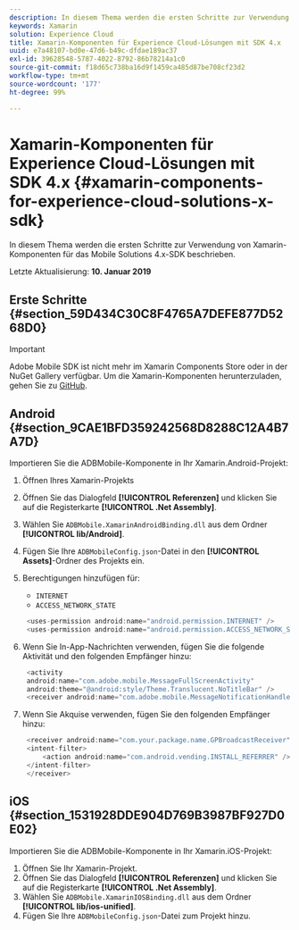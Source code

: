 ```yaml
---
description: In diesem Thema werden die ersten Schritte zur Verwendung von Xamarin-Komponenten für das Mobile Solutions 4.x-SDK beschrieben.
keywords: Xamarin
solution: Experience Cloud
title: Xamarin-Komponenten für Experience Cloud-Lösungen mit SDK 4.x
uuid: e7a48107-bd0e-47d6-b49c-dfdae189ac37
exl-id: 39628548-5787-4022-8792-86b78214a1c0
source-git-commit: f18d65c738ba16d9f1459ca485d87be708cf23d2
workflow-type: tm+mt
source-wordcount: '177'
ht-degree: 99%

---
```


# Xamarin-Komponenten für Experience Cloud-Lösungen mit SDK 4.x {#xamarin-components-for-experience-cloud-solutions-x-sdk}

In diesem Thema werden die ersten Schritte zur Verwendung von Xamarin-Komponenten für das Mobile Solutions 4.x-SDK beschrieben.

Letzte Aktualisierung: **10. Januar 2019**

## Erste Schritte {#section_59D434C30C8F4765A7DEFE877D5268D0}

>[!IMPORTANT]
>
>Adobe Mobile SDK ist nicht mehr im Xamarin Components Store oder in der NuGet Gallery verfügbar. Um die Xamarin-Komponenten herunterzuladen, gehen Sie zu [GitHub](https://github.com/Adobe-Marketing-Cloud/mobile-services).

## Android {#section_9CAE1BFD359242568D8288C12A4B7A7D}

Importieren Sie die ADBMobile-Komponente in Ihr Xamarin.Android-Projekt:

1. Öffnen Ihres Xamarin-Projekts
1. Öffnen Sie das Dialogfeld **[!UICONTROL Referenzen]** und klicken Sie auf die Registerkarte **[!UICONTROL .Net Assembly]**.
1. Wählen Sie `ADBMobile.XamarinAndroidBinding.dll` aus dem Ordner **[!UICONTROL lib/Android]**.
1. Fügen Sie Ihre `ADBMobileConfig.json`-Datei in den **[!UICONTROL Assets]**-Ordner des Projekts ein.
1. Berechtigungen hinzufügen für:

   * `INTERNET`
   * `ACCESS_NETWORK_STATE`

   ```java
    <uses-permission android:name="android.permission.INTERNET" />
    <uses-permission android:name="android.permission.ACCESS_NETWORK_STATE" />
   ```

1. Wenn Sie In-App-Nachrichten verwenden, fügen Sie die folgende Aktivität und den folgenden Empfänger hinzu:

   ```java
    <activity 
    android:name="com.adobe.mobile.MessageFullScreenActivity" 
    android:theme="@android:style/Theme.Translucent.NoTitleBar" />
    <receiver android:name="com.adobe.mobile.MessageNotificationHandler" />
   ```

1. Wenn Sie Akquise verwenden, fügen Sie den folgenden Empfänger hinzu:

   ```java
    <receiver android:name="com.your.package.name.GPBroadcastReceiver" android:exported="true">
    <intent-filter>
        <action android:name="com.android.vending.INSTALL_REFERRER" />
    </intent-filter>
    </receiver>
   ```

## iOS {#section_1531928DDE904D769B3987BF927D0E02}

Importieren Sie die ADBMobile-Komponente in Ihr Xamarin.iOS-Projekt:

1. Öffnen Sie Ihr Xamarin-Projekt.
1. Öffnen Sie das Dialogfeld **[!UICONTROL Referenzen]** und klicken Sie auf die Registerkarte **[!UICONTROL .Net Assembly]**.
1. Wählen Sie `ADBMobile.XamarinIOSBinding.dll` aus dem Ordner **[!UICONTROL lib/ios-unified]**.
1. Fügen Sie Ihre `ADBMobileConfig.json`-Datei zum Projekt hinzu.
